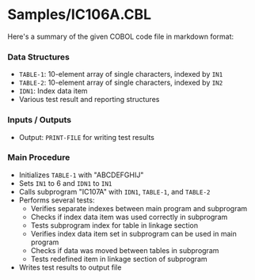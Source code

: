 # Samples/IC106A.CBL

Here's a summary of the given COBOL code file in markdown format:

### Data Structures
- `TABLE-1`: 10-element array of single characters, indexed by `IN1`
- `TABLE-2`: 10-element array of single characters, indexed by `IN2`
- `IDN1`: Index data item
- Various test result and reporting structures

### Inputs / Outputs
- Output: `PRINT-FILE` for writing test results

### Main Procedure
- Initializes `TABLE-1` with "ABCDEFGHIJ"
- Sets `IN1` to 6 and `IDN1` to `IN1`
- Calls subprogram "IC107A" with `IDN1`, `TABLE-1`, and `TABLE-2`
- Performs several tests:
  - Verifies separate indexes between main program and subprogram
  - Checks if index data item was used correctly in subprogram
  - Tests subprogram index for table in linkage section
  - Verifies index data item set in subprogram can be used in main program
  - Checks if data was moved between tables in subprogram
  - Tests redefined item in linkage section of subprogram
- Writes test results to output file